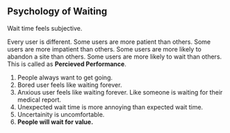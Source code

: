 ## Psychology of Waiting

Wait time feels subjective.

Every user is different. Some users are more patient than others. Some users are more impatient than others. Some users are more likely to abandon a site than others. Some users are more likely to wait than others. This is called as **Percieved Performance**.

1. People always want to get going.
2. Bored user feels like waiting forever.
3. Anxious user feels like waiting forever. Like someone is waiting for their medical report.
4. Unexpected wait time is more annoying than expected wait time.
5. Uncertainity is uncomfortable.
6. **People will wait for value.**
